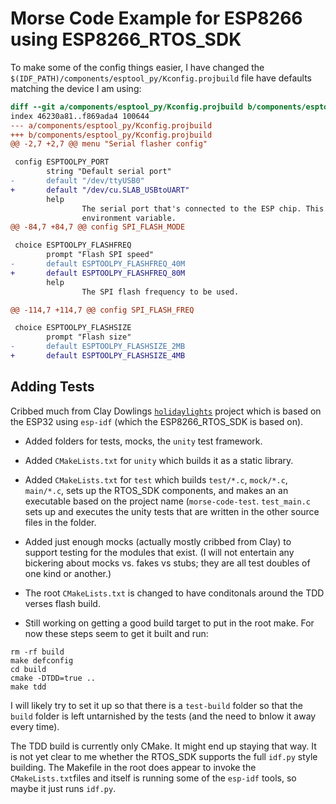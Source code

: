 # Morse Code Example for ESP8266 using ESP8266_RTOS_SDK


To make some of the config things easier, I have changed the `$(IDF_PATH)/components/esptool_py/Kconfig.projbuild` file have defaults matching the device I am using:

```diff
diff --git a/components/esptool_py/Kconfig.projbuild b/components/esptool_py/Kconfig.projbuild
index 46230a81..f869ada4 100644
--- a/components/esptool_py/Kconfig.projbuild
+++ b/components/esptool_py/Kconfig.projbuild
@@ -2,7 +2,7 @@ menu "Serial flasher config"

 config ESPTOOLPY_PORT
        string "Default serial port"
-       default "/dev/ttyUSB0"
+       default "/dev/cu.SLAB_USBtoUART"
        help
                The serial port that's connected to the ESP chip. This can be overridden by setting the ESPPORT
                environment variable.
@@ -84,7 +84,7 @@ config SPI_FLASH_MODE

 choice ESPTOOLPY_FLASHFREQ
        prompt "Flash SPI speed"
-       default ESPTOOLPY_FLASHFREQ_40M
+       default ESPTOOLPY_FLASHFREQ_80M
        help
                The SPI flash frequency to be used.

@@ -114,7 +114,7 @@ config SPI_FLASH_FREQ

 choice ESPTOOLPY_FLASHSIZE
        prompt "Flash size"
-       default ESPTOOLPY_FLASHSIZE_2MB
+       default ESPTOOLPY_FLASHSIZE_4MB
```



## Adding Tests

Cribbed much from Clay Dowlings [`holidaylights`](https://gitlab.com/ClayDowling/holidaylights) project which is based on the ESP32 using `esp-idf` (which the ESP8266_RTOS_SDK is based on). 

* Added folders for tests, mocks, the `unity` test framework.  
* Added `CMakeLists.txt` for `unity` which builds it as a static library. 
* Added `CMakeLists.txt` for `test` which builds `test/*.c`, `mock/*.c`, `main/*.c`, sets up the RTOS_SDK components, and makes an an executable based on the project name (`morse-code-test`. 
  `test_main.c` sets up and executes the unity tests that are written in the other source files in the folder.
* Added just enough mocks (actually mostly cribbed from Clay) to support testing for the modules that exist. (I will not entertain any bickering about mocks vs. fakes vs stubs; they are all test doubles of one kind or another.)
* The root `CMakeLists.txt` is changed to have conditonals around the TDD verses flash build.

* Still working on getting a good build target to put in the root make. For now these steps seem to get it built and run:
```shell
rm -rf build
make defconfig
cd build 
cmake -DTDD=true .. 
make tdd
```
I will likely try to set it up so that there is a `test-build` folder so that the `build` folder is left untarnished by the tests (and the need to bnlow it away every time).

The TDD build is currently only CMake. It might end up staying that way. It is not yet clear to me whether the RTOS_SDK supports the full `idf.py` style building. The Makefile in the root does appear to invoke the `CMakeLists.txt`files and itself is running some of the `esp-idf` tools, so maybe it just runs `idf.py`.

